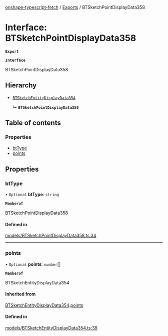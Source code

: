 [onshape-typescript-fetch](../README.md) / [Exports](../modules.md) / BTSketchPointDisplayData358

# Interface: BTSketchPointDisplayData358

**`Export`**

**`Interface`**

BTSketchPointDisplayData358

## Hierarchy

- [`BTSketchEntityDisplayData354`](BTSketchEntityDisplayData354.md)

  ↳ **`BTSketchPointDisplayData358`**

## Table of contents

### Properties

- [btType](BTSketchPointDisplayData358.md#bttype)
- [points](BTSketchPointDisplayData358.md#points)

## Properties

### btType

• `Optional` **btType**: `string`

**`Memberof`**

BTSketchPointDisplayData358

#### Defined in

[models/BTSketchPointDisplayData358.ts:34](https://github.com/toebes/onshape-typescript-fetch/blob/3e11ae1/models/BTSketchPointDisplayData358.ts#L34)

___

### points

• `Optional` **points**: `number`[]

**`Memberof`**

BTSketchEntityDisplayData354

#### Inherited from

[BTSketchEntityDisplayData354](BTSketchEntityDisplayData354.md).[points](BTSketchEntityDisplayData354.md#points)

#### Defined in

[models/BTSketchEntityDisplayData354.ts:39](https://github.com/toebes/onshape-typescript-fetch/blob/3e11ae1/models/BTSketchEntityDisplayData354.ts#L39)
